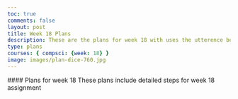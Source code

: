 ```yaml
---
toc: true
comments: false
layout: post
title: Week 18 Plans
description: These are the plans for week 18 with uses the utterence bot
type: plans
courses: { compsci: {week: 18} }
image: images/plan-dice-760.jpg
---
```


<div class="login_div">
#### Plans for week 18
These plans include detailed steps for week 18 assignment
